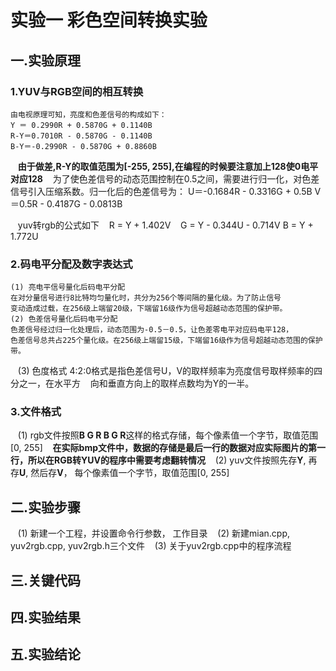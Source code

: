 # 实验一 彩色空间转换实验
## 一.实验原理
### 1.YUV与RGB空间的相互转换
    由电视原理可知，亮度和色差信号的构成如下：
    Y ＝ 0.2990R + 0.5870G + 0.1140B
    R-Y＝0.7010R - 0.5870G - 0.1140B
    B-Y＝-0.2990R - 0.5870G + 0.8860B
    **由于做差,R-Y的取值范围为[-255, 255],在编程的时候要注意加上128使0电平对应128**
    为了使色差信号的动态范围控制在0.5之间，需要进行归一化，对色差信号引入压缩系数。归一化后的色差信号为：
    U＝-0.1684R - 0.3316G + 0.5B
    V＝0.5R - 0.4187G - 0.0813B
    
    yuv转rgb的公式如下
    R = Y + 1.402V
    G = Y - 0.344U - 0.714V
    B = Y + 1.772U
### 2.码电平分配及数字表达式
    (1) 亮电平信号量化后码电平分配
    在对分量信号进行8比特均匀量化时，共分为256个等间隔的量化级。为了防止信号
    变动造成过载，在256级上端留20级，下端留16级作为信号超越动态范围的保护带。
    (2) 色差信号量化后码电平分配
    色差信号经过归一化处理后，动态范围为-0.5－0.5，让色差零电平对应码电平128，
    色差信号总共占225个量化级。在256级上端留15级，下端留16级作为信号超越动态范围的保护带。
    (3) 色度格式
    4:2:0格式是指色差信号U，V的取样频率为亮度信号取样频率的四分之一，在水平方
    向和垂直方向上的取样点数均为Y的一半。
### 3.文件格式
    (1) rgb文件按照**B G R B G R**这样的格式存储，每个像素值一个字节，取值范围[0, 255]
    **在实际bmp文件中，数据的存储是最后一行的数据对应实际图片的第一行，所以在RGB转YUV的程序中需要考虑翻转情况**
    (2) yuv文件按照先存**Y**, 再存**U**, 然后存**V**， 每个像素值一个字节，取值范围[0, 255]
## 二.实验步骤
    (1) 新建一个工程，并设置命令行参数， 工作目录
    (2) 新建mian.cpp, yuv2rgb.cpp, yuv2rgb.h三个文件
    (3) 关于yuv2rgb.cpp中的程序流程
        
## 三.关键代码
## 四.实验结果
## 五.实验结论
